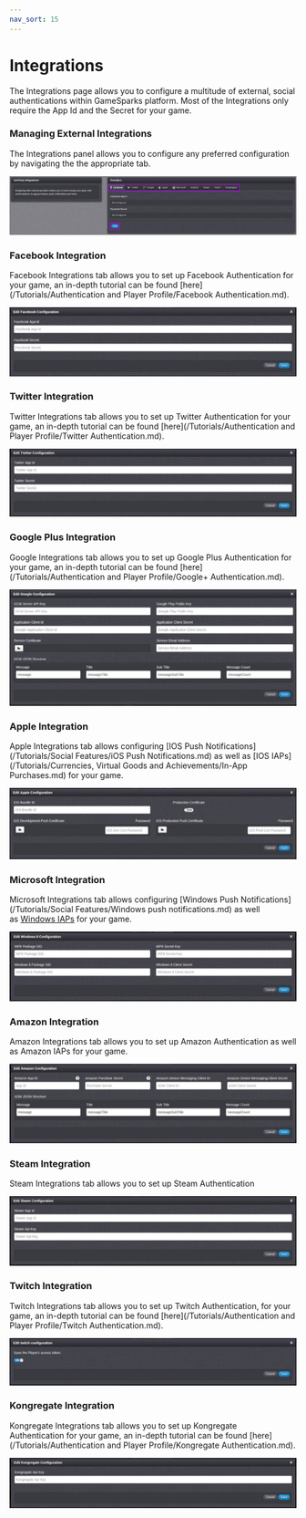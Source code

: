 ```yaml
---
nav_sort: 15
---
```


# Integrations

The Integrations page allows you to configure a multitude of external, social authentications within GameSparks platform. Most of the Integrations only require the App Id and the Secret for your game.

### Managing External Integrations

The Integrations panel allows you to configure any preferred configuration by navigating the the appropriate tab.

![](img/Integrations/1.png)

### Facebook Integration

Facebook Integrations tab allows you to set up Facebook Authentication for your game, an in-depth tutorial can be found [here](/Tutorials/Authentication and Player Profile/Facebook Authentication.md).

![](img/Integrations/2.jpg)

### Twitter Integration

Twitter Integrations tab allows you to set up Twitter Authentication for your game, an in-depth tutorial can be found [here](/Tutorials/Authentication and Player Profile/Twitter Authentication.md).

![](img/Integrations/3.jpg)

### Google Plus Integration

Google Integrations tab allows you to set up Google Plus Authentication for your game, an in-depth tutorial can be found [here](/Tutorials/Authentication and Player Profile/Google+ Authentication.md).

![](img/Integrations/4.png)

### Apple Integration

Apple Integrations tab allows configuring [IOS Push Notifications](/Tutorials/Social Features/iOS Push Notifications.md) as well as [IOS IAPs](/Tutorials/Currencies, Virtual Goods and Achievements/In-App Purchases.md) for your game.

![](img/Integrations/5.jpg)

### Microsoft Integration

Microsoft Integrations tab allows configuring [Windows Push Notifications](/Tutorials/Social Features/Windows push notifications.md) as well as [Windows IAPs](/?p=2261) for your game.

![](img/Integrations/6.jpg)

### Amazon Integration

Amazon Integrations tab allows you to set up Amazon Authentication as well as Amazon IAPs for your game.

![](img/Integrations/7.jpg)

### Steam Integration

Steam Integrations tab allows you to set up Steam Authentication

![](img/Integrations/8.jpg)

### Twitch Integration

Twitch Integrations tab allows you to set up Twitch Authentication, for your game, an in-depth tutorial can be found [here](/Tutorials/Authentication and Player Profile/Twitch Authentication.md).

![](img/Integrations/9.png)

### Kongregate Integration

Kongregate Integrations tab allows you to set up Kongregate Authentication for your game, an in-depth tutorial can be found [here](/Tutorials/Authentication and Player Profile/Kongregate Authentication.md).

![](img/Integrations/10.png)
